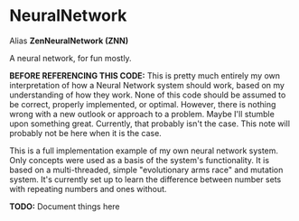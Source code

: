 # NeuralNetwork
Alias **ZenNeuralNetwork (ZNN)**

A neural network, for fun mostly.

**BEFORE REFERENCING THIS CODE:** This is pretty much entirely my own interpretation of how a Neural Network system should work, based on my understanding of how they work. None of this code should be assumed to be correct, properly implemented, or optimal. However, there is nothing wrong with a new outlook or approach to a problem. Maybe I'll stumble upon something great. Currently, that probably isn't the case. This note will probably not be here when it is the case.


This is a full implementation example of my own neural network system. Only concepts were used as a basis of the system's functionality. It is based on a multi-threaded, simple "evolutionary arms race" and mutation system. It's currently set up to learn the difference between number sets with repeating numbers and ones without.



**TODO:** Document things here
